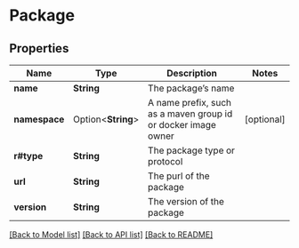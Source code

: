# Package

## Properties

Name | Type | Description | Notes
------------ | ------------- | ------------- | -------------
**name** | **String** | The package’s name | 
**namespace** | Option<**String**> | A name prefix, such as a maven group id or docker image owner | [optional]
**r#type** | **String** | The package type or protocol | 
**url** | **String** | The purl of the package | 
**version** | **String** | The version of the package | 

[[Back to Model list]](../README.md#documentation-for-models) [[Back to API list]](../README.md#documentation-for-api-endpoints) [[Back to README]](../README.md)


